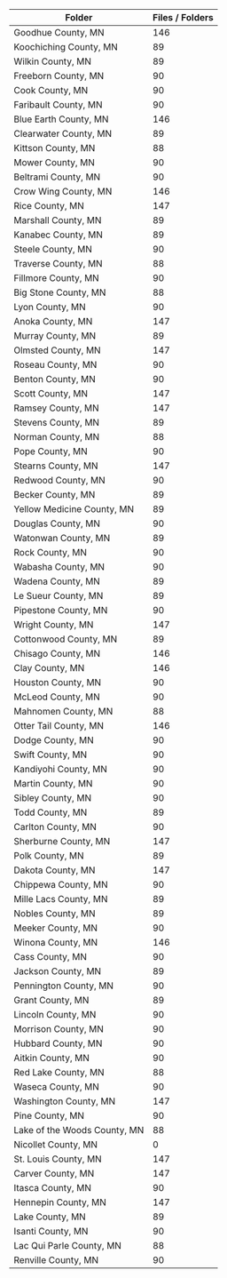 | Folder                       |   Files / Folders |
|------------------------------|-------------------|
| Goodhue County, MN           |               146 |
| Koochiching County, MN       |                89 |
| Wilkin County, MN            |                89 |
| Freeborn County, MN          |                90 |
| Cook County, MN              |                90 |
| Faribault County, MN         |                90 |
| Blue Earth County, MN        |               146 |
| Clearwater County, MN        |                89 |
| Kittson County, MN           |                88 |
| Mower County, MN             |                90 |
| Beltrami County, MN          |                90 |
| Crow Wing County, MN         |               146 |
| Rice County, MN              |               147 |
| Marshall County, MN          |                89 |
| Kanabec County, MN           |                89 |
| Steele County, MN            |                90 |
| Traverse County, MN          |                88 |
| Fillmore County, MN          |                90 |
| Big Stone County, MN         |                88 |
| Lyon County, MN              |                90 |
| Anoka County, MN             |               147 |
| Murray County, MN            |                89 |
| Olmsted County, MN           |               147 |
| Roseau County, MN            |                90 |
| Benton County, MN            |                90 |
| Scott County, MN             |               147 |
| Ramsey County, MN            |               147 |
| Stevens County, MN           |                89 |
| Norman County, MN            |                88 |
| Pope County, MN              |                90 |
| Stearns County, MN           |               147 |
| Redwood County, MN           |                90 |
| Becker County, MN            |                89 |
| Yellow Medicine County, MN   |                89 |
| Douglas County, MN           |                90 |
| Watonwan County, MN          |                89 |
| Rock County, MN              |                90 |
| Wabasha County, MN           |                90 |
| Wadena County, MN            |                89 |
| Le Sueur County, MN          |                89 |
| Pipestone County, MN         |                90 |
| Wright County, MN            |               147 |
| Cottonwood County, MN        |                89 |
| Chisago County, MN           |               146 |
| Clay County, MN              |               146 |
| Houston County, MN           |                90 |
| McLeod County, MN            |                90 |
| Mahnomen County, MN          |                88 |
| Otter Tail County, MN        |               146 |
| Dodge County, MN             |                90 |
| Swift County, MN             |                90 |
| Kandiyohi County, MN         |                90 |
| Martin County, MN            |                90 |
| Sibley County, MN            |                90 |
| Todd County, MN              |                89 |
| Carlton County, MN           |                90 |
| Sherburne County, MN         |               147 |
| Polk County, MN              |                89 |
| Dakota County, MN            |               147 |
| Chippewa County, MN          |                90 |
| Mille Lacs County, MN        |                89 |
| Nobles County, MN            |                89 |
| Meeker County, MN            |                90 |
| Winona County, MN            |               146 |
| Cass County, MN              |                90 |
| Jackson County, MN           |                89 |
| Pennington County, MN        |                90 |
| Grant County, MN             |                89 |
| Lincoln County, MN           |                90 |
| Morrison County, MN          |                90 |
| Hubbard County, MN           |                90 |
| Aitkin County, MN            |                90 |
| Red Lake County, MN          |                88 |
| Waseca County, MN            |                90 |
| Washington County, MN        |               147 |
| Pine County, MN              |                90 |
| Lake of the Woods County, MN |                88 |
| Nicollet County, MN          |                 0 |
| St. Louis County, MN         |               147 |
| Carver County, MN            |               147 |
| Itasca County, MN            |                90 |
| Hennepin County, MN          |               147 |
| Lake County, MN              |                89 |
| Isanti County, MN            |                90 |
| Lac Qui Parle County, MN     |                88 |
| Renville County, MN          |                90 |